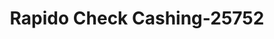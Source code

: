 ---
f_zip-code: 78613
f_state-code: TX
title: Rapido Check Cashing-25752
f_phone: 512-335-9718
f_city-only: Cedar Park
f_address: 430 N Bell Blvd Cedar Park
f_location-unique-id: '25752'
slug: rapido-check-cashing-25752
updated-on: '2024-05-30T13:46:58.046Z'
created-on: '2024-05-30T13:36:59.803Z'
published-on: '2024-05-30T13:54:32.469Z'
f_city-state: cms/city/cedar-park-tx.md
f_company: cms/company/rapido-check-cashing.md
f_state: cms/state/texas.md
layout: '[payday-loan].html'
tags: payday-loan
---